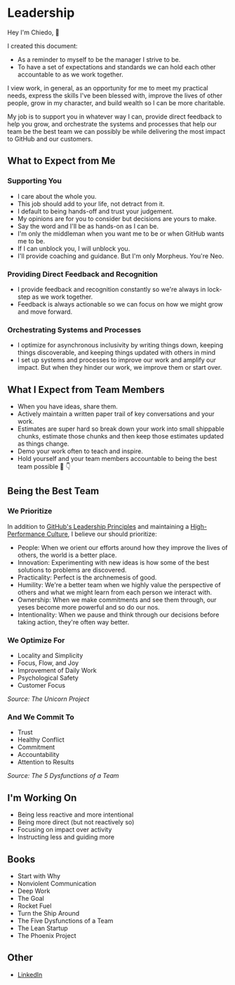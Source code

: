 # Leadership

Hey I'm Chiedo, 👋

I created this document:

- As a reminder to myself to be the manager I strive to be.
- To have a set of expectations and standards we can hold each other accountable to as we work together.

I view work, in general, as an opportunity for me to meet my practical needs, express the skills I've been blessed with, improve the lives of other people, grow in my character, and build wealth so I can be more charitable.

My job is to support you in whatever way I can, provide direct feedback to help you grow, and orchestrate the systems and processes that help our team be the best team we can possibly be while delivering the most impact to GitHub and our customers.

## What to Expect from Me

### Supporting You

- I care about the whole you.
- This job should add to your life, not detract from it.
- I default to being hands-off and trust your judgement.
- My opinions are for you to consider but decisions are yours to make.
- Say the word and I'll be as hands-on as I can be.
- I'm only the middleman when you want me to be or when GitHub wants me to be.
- If I can unblock you, I will unblock you.
- I'll provide coaching and guidance. But I'm only Morpheus. You're Neo.

### Providing Direct Feedback and Recognition

- I provide feedback and recognition constantly so we're always in lock-step as we work together.
- Feedback is always actionable so we can focus on how we might grow and move forward.

### Orchestrating Systems and Processes

- I optimize for asynchronous inclusivity by writing things down, keeping things discoverable, and keeping things updated with others in mind
- I set up systems and processes to improve our work and amplify our impact. But when they hinder our work, we improve them or start over.

## What I Expect from Team Members

- When you have ideas, share them.
- Actively maintain a written paper trail of key conversations and your work.
- Estimates are super hard so break down your work into small shippable chunks, estimate those chunks and then keep those estimates updated as things change.
- Demo your work often to teach and inspire.
- Hold yourself and your team members accountable to being the best team possible 🎉 👇

## Being the Best Team

### We Prioritize

In addition to [GitHub's Leadership Principles](https://thehub.github.com/github/#leadership-principles) and maintaining a [High-Performance Culture](https://thehub.github.com/hpc/), I believe our should prioritize: 

- People: When we orient our efforts around how they improve the lives of others, the world is a better place.
- Innovation: Experimenting with new ideas is how some of the best solutions to problems are discovered.
- Practicality: Perfect is the archnemesis of good.
- Humility: We're a better team when we highly value the perspective of others and what we might learn from each person we interact with.
- Ownership: When we make commitments and see them through, our yeses become more powerful and so do our nos.
- Intentionality: When we pause and think through our decisions before taking action, they're often way better.

### We Optimize For

- Locality and Simplicity
- Focus, Flow, and Joy
- Improvement of Daily Work
- Psychological Safety
- Customer Focus

*Source: The Unicorn Project*

### And We Commit To

- Trust
- Healthy Conflict
- Commitment
- Accountability
- Attention to Results

*Source: The 5 Dysfunctions of a Team*

## I'm Working On

- Being less reactive and more intentional
- Being more direct (but not reactively so)
- Focusing on impact over activity
- Instructing less and guiding more

## Books

- Start with Why
- Nonviolent Communication
- Deep Work
- The Goal
- Rocket Fuel
- Turn the Ship Around
- The Five Dysfunctions of a Team
- The Lean Startup
- The Phoenix Project

## Other

- [LinkedIn](https://linkedin.com/in/chiedo)
